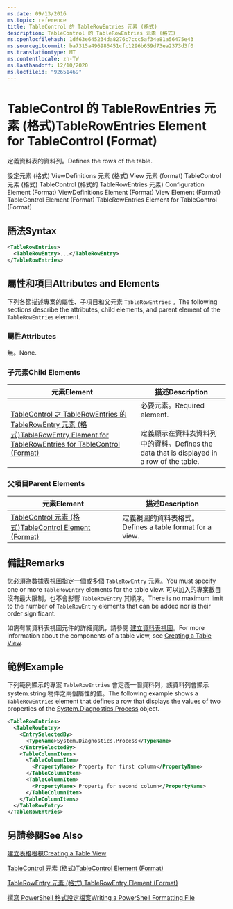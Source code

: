 ```yaml
---
ms.date: 09/13/2016
ms.topic: reference
title: TableControl 的 TableRowEntries 元素 (格式)
description: TableControl 的 TableRowEntries 元素 (格式)
ms.openlocfilehash: 1df63e645234da8276c7ccc5af34e81a56475e43
ms.sourcegitcommit: ba7315a496986451cfc1296b659d73ea2373d3f0
ms.translationtype: MT
ms.contentlocale: zh-TW
ms.lasthandoff: 12/10/2020
ms.locfileid: "92651469"
---
```

# <a name="tablerowentries-element-for-tablecontrol-format"></a><span data-ttu-id="dc3cc-103">TableControl 的 TableRowEntries 元素 (格式)</span><span class="sxs-lookup"><span data-stu-id="dc3cc-103">TableRowEntries Element for TableControl (Format)</span></span>

<span data-ttu-id="dc3cc-104">定義資料表的資料列。</span><span class="sxs-lookup"><span data-stu-id="dc3cc-104">Defines the rows of the table.</span></span>

<span data-ttu-id="dc3cc-105">設定元素 (格式) ViewDefinitions 元素 (格式) View 元素 (format) TableControl 元素 (格式) TableControl (格式的 TableRowEntries 元素) </span><span class="sxs-lookup"><span data-stu-id="dc3cc-105">Configuration Element (Format) ViewDefinitions Element (Format) View Element (Format) TableControl Element (Format) TableRowEntries Element for TableControl (Format)</span></span>

## <a name="syntax"></a><span data-ttu-id="dc3cc-106">語法</span><span class="sxs-lookup"><span data-stu-id="dc3cc-106">Syntax</span></span>

```xml
<TableRowEntries>
  <TableRowEntry>...</TableRowEntry>
</TableRowEntries>
```

## <a name="attributes-and-elements"></a><span data-ttu-id="dc3cc-107">屬性和項目</span><span class="sxs-lookup"><span data-stu-id="dc3cc-107">Attributes and Elements</span></span>

<span data-ttu-id="dc3cc-108">下列各節描述專案的屬性、子項目和父元素 `TableRowEntries` 。</span><span class="sxs-lookup"><span data-stu-id="dc3cc-108">The following sections describe the attributes, child elements, and parent element of the `TableRowEntries` element.</span></span>

### <a name="attributes"></a><span data-ttu-id="dc3cc-109">屬性</span><span class="sxs-lookup"><span data-stu-id="dc3cc-109">Attributes</span></span>

<span data-ttu-id="dc3cc-110">無。</span><span class="sxs-lookup"><span data-stu-id="dc3cc-110">None.</span></span>

### <a name="child-elements"></a><span data-ttu-id="dc3cc-111">子元素</span><span class="sxs-lookup"><span data-stu-id="dc3cc-111">Child Elements</span></span>

|<span data-ttu-id="dc3cc-112">元素</span><span class="sxs-lookup"><span data-stu-id="dc3cc-112">Element</span></span>|<span data-ttu-id="dc3cc-113">描述</span><span class="sxs-lookup"><span data-stu-id="dc3cc-113">Description</span></span>|
|-------------|-----------------|
|[<span data-ttu-id="dc3cc-114">TableControl 之 TableRowEntries 的 TableRowEntry 元素 (格式)</span><span class="sxs-lookup"><span data-stu-id="dc3cc-114">TableRowEntry Element for TableRowEntries for TableControl (Format)</span></span>](./tablerowentry-element-for-tablerowentries-for-tablecontrol-format.md)|<span data-ttu-id="dc3cc-115">必要元素。</span><span class="sxs-lookup"><span data-stu-id="dc3cc-115">Required element.</span></span><br /><br /> <span data-ttu-id="dc3cc-116">定義顯示在資料表資料列中的資料。</span><span class="sxs-lookup"><span data-stu-id="dc3cc-116">Defines the data that is displayed in a row of the table.</span></span>|

### <a name="parent-elements"></a><span data-ttu-id="dc3cc-117">父項目</span><span class="sxs-lookup"><span data-stu-id="dc3cc-117">Parent Elements</span></span>

|<span data-ttu-id="dc3cc-118">元素</span><span class="sxs-lookup"><span data-stu-id="dc3cc-118">Element</span></span>|<span data-ttu-id="dc3cc-119">描述</span><span class="sxs-lookup"><span data-stu-id="dc3cc-119">Description</span></span>|
|-------------|-----------------|
|[<span data-ttu-id="dc3cc-120">TableControl 元素 (格式)</span><span class="sxs-lookup"><span data-stu-id="dc3cc-120">TableControl Element (Format)</span></span>](./tablecontrol-element-format.md)|<span data-ttu-id="dc3cc-121">定義視圖的資料表格式。</span><span class="sxs-lookup"><span data-stu-id="dc3cc-121">Defines a table format for a view.</span></span>|

## <a name="remarks"></a><span data-ttu-id="dc3cc-122">備註</span><span class="sxs-lookup"><span data-stu-id="dc3cc-122">Remarks</span></span>

<span data-ttu-id="dc3cc-123">您必須為數據表視圖指定一個或多個 `TableRowEntry` 元素。</span><span class="sxs-lookup"><span data-stu-id="dc3cc-123">You must specify one or more `TableRowEntry` elements for the table view.</span></span> <span data-ttu-id="dc3cc-124">可以加入的專案數目沒有最大限制，也不會影響 `TableRowEntry` 其順序。</span><span class="sxs-lookup"><span data-stu-id="dc3cc-124">There is no maximum limit to the number of `TableRowEntry` elements that can be added nor is their order significant.</span></span>

<span data-ttu-id="dc3cc-125">如需有關資料表視圖元件的詳細資訊，請參閱 [建立資料表視圖](./creating-a-table-view.md)。</span><span class="sxs-lookup"><span data-stu-id="dc3cc-125">For more information about the components of a table view, see [Creating a Table View](./creating-a-table-view.md).</span></span>

## <a name="example"></a><span data-ttu-id="dc3cc-126">範例</span><span class="sxs-lookup"><span data-stu-id="dc3cc-126">Example</span></span>

<span data-ttu-id="dc3cc-127">下列範例顯示的專案 `TableRowEntries` 會定義一個資料列，該資料列會顯示 system.string 物件之[](/dotnet/api/System.Diagnostics.Process)兩個屬性的值。</span><span class="sxs-lookup"><span data-stu-id="dc3cc-127">The following example shows a `TableRowEntries` element that defines a row that displays the values of two properties of the [System.Diagnostics.Process](/dotnet/api/System.Diagnostics.Process) object.</span></span>

```xml
<TableRowEntries>
  <TableRowEntry>
    <EntrySelectedBy>
      <TypeName>System.Diagnostics.Process</TypeName>
    </EntrySelectedBy>
    <TableColumnItems>
      <TableColumnItem>
        <PropertyName> Property for first column</PropertyName>
      </TableColumnItem>
      <TableColumnItem>
        <PropertyName> Property for second column</PropertyName>
      </TableColumnItem>
    </TableColumnItems>
  </TableRowEntry>
</TableRowEntries>

```

## <a name="see-also"></a><span data-ttu-id="dc3cc-128">另請參閱</span><span class="sxs-lookup"><span data-stu-id="dc3cc-128">See Also</span></span>

[<span data-ttu-id="dc3cc-129">建立表格檢視</span><span class="sxs-lookup"><span data-stu-id="dc3cc-129">Creating a Table View</span></span>](./creating-a-table-view.md)

[<span data-ttu-id="dc3cc-130">TableControl 元素 (格式)</span><span class="sxs-lookup"><span data-stu-id="dc3cc-130">TableControl Element (Format)</span></span>](./tablecontrol-element-format.md)

[<span data-ttu-id="dc3cc-131">TableRowEntry 元素 (格式) </span><span class="sxs-lookup"><span data-stu-id="dc3cc-131">TableRowEntry Element (Format)</span></span>](./tablerowentry-element-for-tablerowentries-for-tablecontrol-format.md)

[<span data-ttu-id="dc3cc-132">撰寫 PowerShell 格式設定檔案</span><span class="sxs-lookup"><span data-stu-id="dc3cc-132">Writing a PowerShell Formatting File</span></span>](./writing-a-powershell-formatting-file.md)
